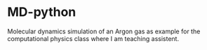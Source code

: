 # MD-python
Molecular dynamics simulation of an Argon gas as example for the computational physics class where I am teaching assistent.
